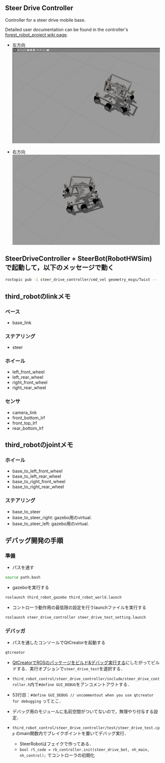 ## Steer Drive Controller ##

Controller for a steer drive mobile base.

Detailed user documentation can be found in the controller's [forest_robot_project wiki page](https://github.com/Nishida-Lab/forest_robot_project/wiki/rocker_bogie_controller).

- 左方向
![左方向](https://github.com/Nishida-Lab/forest_robot_project/blob/add_fr01_rocker_bogie_controller/fr01_control/rocker_bogie_controller/.fig/rocker_bogie_right.png)

- 右方向
![右方向](https://github.com/Nishida-Lab/forest_robot_project/blob/add_fr01_rocker_bogie_controller/fr01_control/rocker_bogie_controller/.fig/rocker_bogie_left.png)

## SteerDriveController + SteerBot(RobotHWSim) で起動して，以下のメッセージで動く
```bash
rostopic pub -1 steer_drive_controller/cmd_vel geometry_msgs/Twist -- '[1.0, 0.0, 0.0]' '[0.0, 0.0, 0.5]'
```

## third_robotのlinkメモ
### ベース
- base_link

### ステアリング
- steer

### ホイール
- left_front_wheel
- left_rear_wheel
- right_front_wheel
- right_rear_wheel

### センサ
- camera_link
- front_bottom_lrf
- front_top_lrf
- rear_bottom_lrf

## third_robotのjointメモ
### ホイール
- base_to_left_front_wheel
- base_to_left_rear_wheel
- base_to_right_front_wheel
- base_to_right_rear_wheel

### ステアリング
- base_to_steer
- base_to_steer_right: gazebo用のvirtual.
- base_to_steer_left: gazebo用のvirtual.

## デバッグ開発の手順
### 準備
- パスを通す

```bash
source path.bash
```

- gazeboを実行する
```bash
roslaunch third_robot_gazebo third_robot_world.launch 
```

- コントローラ動作用の最低限の設定を行うlaunchファイルを実行する
```bash
roslaunch steer_drive_controller steer_drive_test_setting.launch 
```

### デバッガ
- パスを通したコンソールでQtCreatorを起動する
```bash
qtcreator
```

- [QtCreatorでROSのパッケージをビルド&デバッグ実行する](http://qiita.com/MoriKen/items/ea41e485929e0724d15e)にしたがってビルドする．実行オプションで`steer_drive_test`を選択する．

- `third_robot_control/steer_drive_controller/include/steer_drive_controller.h`内で`#define GUI_DEBUG`をアンコメントアウトする．
 - 53行目：`#define GUI_DEBUG // uncommentout when you use qtcreator for debugging` ってとこ．
 - デバッグ用のモジュールに名前空間がついてないので，無理やり付与する設定．

- `third_robot_control/steer_drive_controller/test/steer_drive_test.cpp` のmain関数内でブレイクポイントを置いてデバッグ実行．
  - SteerRobotはフェイクで作ってある．
  - `bool rt_code = rb_controller.init(steer_drive_bot, nh_main, nh_control);` でコントローラの初期化
  
